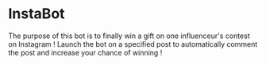 # InstaBot
The purpose of this bot is to finally win a gift on one influenceur's contest on Instagram ! Launch the bot on a specified post to automatically comment the post and increase your chance of winning !

